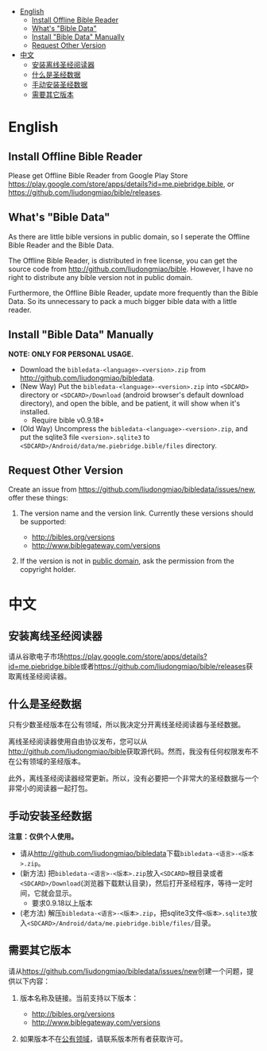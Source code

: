 * [English](#english)
  * [Install Offline Bible Reader](#install-offline-bible-reader)
  * [What's "Bible Data"](#whats-bible-data)
  * [Install "Bible Data" Manually](#install-bible-data-manually)
  * [Request Other Version](#request-other-version)
* [中文](#中文)
  * [安装离线圣经阅读器](#安装离线圣经阅读器)
  * [什么是圣经数据](#什么是圣经数据)
  * [手动安装圣经数据](#手动安装圣经数据)
  * [需要其它版本](#需要其它版本)

# English

## Install Offline Bible Reader

Please get Offline Bible Reader from Google Play Store <https://play.google.com/store/apps/details?id=me.piebridge.bible>, or <https://github.com/liudongmiao/bible/releases>.

## What's "Bible Data"

As there are little bible versions in public domain, so I seperate the Offline Bible Reader and the Bible Data.

The Offline Bible Reader, is distributed in free license, you can get the source code from <http://github.com/liudongmiao/bible>. However, I have no right to distribute any bible version not in public domain.

Furthermore, the Offline Bible Reader, update more frequently than the Bible Data. So its unnecessary to pack a much bigger bible data with a little reader.

## Install "Bible Data" Manually

**NOTE: ONLY FOR PERSONAL USAGE.**

* Download the `bibledata-<language>-<version>.zip` from <http://github.com/liudongmiao/bibledata>.
* (New Way) Put the `bibledata-<language>-<version>.zip` into `<SDCARD>` directory or `<SDCARD>/Download` (android browser's default download directory), and open the bible, and be patient, it will show when it's installed.
  * Require bible v0.9.18+
* (Old Way) Uncompress the `bibledata-<language>-<version>.zip`, and put the sqlite3 file `<version>.sqlite3` to `<SDCARD>/Android/data/me.piebridge.bible/files` directory.

## Request Other Version

Create an issue from <https://github.com/liudongmiao/bibledata/issues/new>, offer these things:

1. The version name and the version link. Currently these versions should be supported:
   * <http://bibles.org/versions>
   * <http://www.biblegateway.com/versions>

1. If the version is not in [public domain](http://en.wikipedia.org/wiki/Public_domain), ask the permission from the copyright holder.

# 中文

## 安装离线圣经阅读器

请从谷歌电子市场<https://play.google.com/store/apps/details?id=me.piebridge.bible>或者<https://github.com/liudongmiao/bible/releases>获取离线圣经阅读器。

## 什么是圣经数据

只有少数圣经版本在公有领域，所以我决定分开离线圣经阅读器与圣经数据。

离线圣经阅读器使用自由协议发布，您可以从<http://github.com/liudongmiao/bible>获取源代码。然而，我没有任何权限发布不在公有领域的圣经版本。

此外，离线圣经阅读器经常更新。所以，没有必要把一个非常大的圣经数据与一个非常小的阅读器一起打包。

## 手动安装圣经数据

**注意：仅供个人使用。**

* 请从<http://github.com/liudongmiao/bibledata>下载`bibledata-<语言>-<版本>.zip`。
* (新方法) 把`bibledata-<语言>-<版本>.zip`放入`<SDCARD>`根目录或者`<SDCARD>/Download`(浏览器下载默认目录)，然后打开圣经程序，等待一定时间，它就会显示。
  * 要求0.9.18以上版本
* (老方法) 解压`bibledata-<语言>-<版本>.zip`，把sqlite3文件`<版本>.sqlite3`放入`<SDCARD>/Android/data/me.piebridge.bible/files/`目录。

## 需要其它版本

请从<https://github.com/liudongmiao/bibledata/issues/new>创建一个问题，提供以下内容：

1. 版本名称及链接。当前支持以下版本：
   * <http://bibles.org/versions>
   * <http://www.biblegateway.com/versions>

1. 如果版本不在[公有领域](http://zh.wikipedia.org/wiki/%E5%85%AC%E6%9C%89%E9%A2%86%E5%9F%9F)，请联系版本所有者获取许可。
